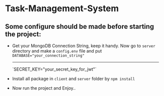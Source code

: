 # Task-Management-System

## Some configure should be made before starting the project:

- Get your MongoDB Connection String, keep it handy.
  Now go to `server` directory and make a `config.env` file and put
  `DATABASE="your_connection_string"`
  <hr>
  `SECRET_KEY="your_secret_key_for_jwt"`

- Install all package in `client` and `server` folder by `npm install`
- Now run the project and Enjoy..

